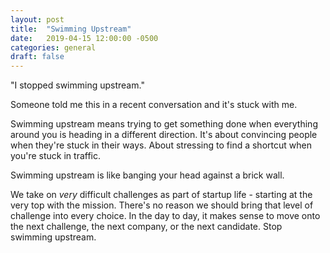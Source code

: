 ```yaml
---
layout: post
title:  "Swimming Upstream"
date:   2019-04-15 12:00:00 -0500
categories: general
draft: false
---
```


"I stopped swimming upstream."

Someone told me this in a recent conversation and it's stuck with me. 

Swimming upstream means trying to get something done when everything around you is heading in a different direction. It's about convincing people when they're stuck in their ways. About stressing to find a shortcut when you're stuck in traffic. 

Swimming upstream is like banging your head against a brick wall.

We take on _very_ difficult challenges as part of startup life - starting at the very top with the mission. There's no reason we should bring that level of challenge into every choice. In the day to day, it makes sense to move onto the next challenge, the next company, or the next candidate. Stop swimming upstream.